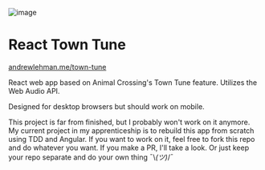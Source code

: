 ![image](https://user-images.githubusercontent.com/26948028/85340064-01c02b80-b4ab-11ea-969d-a90309f156f9.png)

# React Town Tune
[andrewlehman.me/town-tune](http://andrewlehman.me/town-tune)

React web app based on Animal Crossing's Town Tune feature. Utilizes the Web Audio API.

Designed for desktop browsers but should work on mobile.

This project is far from finished, but I probably won't work on it anymore. My current project in my apprenticeship is to rebuild this app from scratch using TDD and Angular. If you want to work on it, feel free to fork this repo and do whatever you want. If you make a PR, I'll take a look. Or just keep your repo separate and do your own thing ¯\\_(ツ)_/¯
